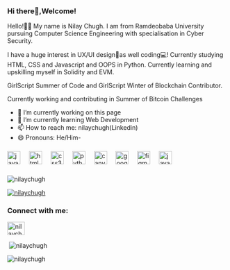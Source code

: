 ### Hi there👋,Welcome!


Hello!👋🏻 My name is Nilay Chugh. I am from Ramdeobaba University pursuing Computer Science Engineering with specialisation in Cyber Security.

I have a huge interest in UX/UI design📝as well coding💻! Currently studying HTML, CSS and Javascript and OOPS in Python.
Currently learning and upskilling myself in Solidity and EVM.

GirlScript Summer of Code and GirlScript Winter of Blockchain Contributor.

Currently working and contributing in Summer of Bitcoin Challenges

- 🔭 I’m currently working on this page
- 🌱 I’m currently learning Web Development
- 📫 How to reach me: nilaychugh(Linkedin)
- 😄 Pronouns: He/Him-



###

<div align="left">
  <img src="https://cdn.jsdelivr.net/gh/devicons/devicon/icons/javascript/javascript-original.svg" height="30" alt="javascript logo"  />
  <img width="12" />
  <img src="https://cdn.jsdelivr.net/gh/devicons/devicon/icons/html5/html5-original.svg" height="30" alt="html5 logo"  />
  <img width="12" />
  <img src="https://cdn.jsdelivr.net/gh/devicons/devicon/icons/css3/css3-original.svg" height="30" alt="css3 logo"  />
  <img width="12" />
  <img src="https://cdn.jsdelivr.net/gh/devicons/devicon/icons/python/python-original.svg" height="30" alt="python logo"  />
  <img width="12" />
  <img src="https://cdn.jsdelivr.net/gh/devicons/devicon/icons/canva/canva-original.svg" height="30" alt="canva logo"  />
  <img width="12" />
  <img src="https://cdn.jsdelivr.net/gh/devicons/devicon/icons/googlecloud/googlecloud-original.svg" height="30" alt="googlecloud logo"  />
  <img width="12" />
  <img src="https://cdn.jsdelivr.net/gh/devicons/devicon/icons/figma/figma-original.svg" height="30" alt="figma logo"  />
  <img width="12" />
  <img src="https://cdn.jsdelivr.net/gh/devicons/devicon/icons/java/java-original.svg" height="30" alt="java logo"  />
</div>

###


<p align="left"> <img src="https://komarev.com/ghpvc/?username=nilaychugh&label=Profile%20views&color=0e75b6&style=flat" alt="nilaychugh" /> </p>

<p align="left"> <a href="https://github.com/ryo-ma/github-profile-trophy"><img src="https://github-profile-trophy.vercel.app/?username=nilaychugh" alt="nilaychugh" /></a> </p>

<h3 align="left">Connect with me:</h3>
<p align="left">
<a href="https://linkedin.com/in/nilaychugh" target="blank"><img align="center" src="https://raw.githubusercontent.com/rahuldkjain/github-profile-readme-generator/master/src/images/icons/Social/linked-in-alt.svg" alt="nilaychugh" height="30" width="40" /></a>
</p>

<p>&nbsp;<img align="center" src="https://github-readme-stats.vercel.app/api?username=nilaychugh&show_icons=true&locale=en" alt="nilaychugh" /></p>

<p><img align="center" src="https://github-readme-streak-stats.herokuapp.com/?user=nilaychugh&" alt="nilaychugh" /></p>



